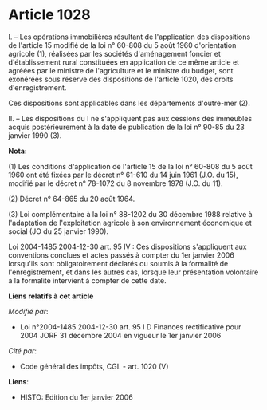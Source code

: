 # Article 1028

I. – Les opérations immobilières résultant de l'application des dispositions de l'article 15 modifié de la loi n° 60-808 du 5
août 1960 d'orientation agricole (1), réalisées par les sociétés d'aménagement foncier et d'établissement rural constituées
en application de ce même article et agréées par le ministre de l'agriculture et le ministre du budget, sont exonérées sous
réserve des dispositions de l'article 1020, des droits d'enregistrement.

Ces dispositions sont applicables dans les départements d'outre-mer (2).

II. – Les dispositions du I ne s'appliquent pas aux cessions des immeubles acquis postérieurement à la date de publication de
la loi n° 90-85 du 23 janvier 1990 (3).

**Nota:**

(1) Les conditions d'application de l'article 15 de la loi n° 60-808 du 5 août 1960 ont été fixées par le décret n° 61-610 du
14 juin 1961 (J.O. du 15), modifié par le décret n° 78-1072 du 8 novembre 1978 (J.O. du 11).

(2) Décret n° 64-865 du 20 août 1964.

(3) Loi complémentaire à la loi n° 88-1202 du 30 décembre 1988 relative à l'adaptation de l'exploitation agricole à son
environnement économique et social (JO du 25 janvier 1990).

Loi 2004-1485 2004-12-30 art. 95 IV : Ces dispositions s'appliquent aux conventions conclues et actes passés à compter du 1er
janvier 2006 lorsqu'ils sont obligatoirement déclarés ou soumis à la formalité de l'enregistrement, et dans les autres cas,
lorsque leur présentation volontaire à la formalité intervient à compter de cette date.

**Liens relatifs à cet article**

_Modifié par_:

  - Loi n°2004-1485 2004-12-30 art. 95 I D Finances rectificative pour 2004 JORF 31 décembre 2004 en vigueur le 1er janvier 2006

_Cité par_:

  - Code général des impôts, CGI. - art. 1020 (V)

**Liens**:

  - HISTO: Edition du 1er janvier 2006
